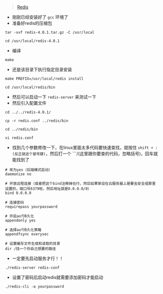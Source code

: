 > [Redis](http://www.redis.cn/download.html)
* 刚刚已经安装好了 ```gcc``` 环境了
* 准备好redis的压缩包
```
tar -xvf redis-4.0.1.tar.gz -C /usr/local

cd /usr/local/redis-4.0.1
```
* 编译
```
make
```
* 还是该目录下执行指定目录安装
```
make PREFIX=/usr/local/redis install

cd /usr/local/redis/bin
```
* 然后可以启动一下 ```redis-server``` 来测试一下
* 然后引入配置文件
```
cd ../../redis-4.0.1/

cp -r redis.conf ../redis/bin

cd ../redis/bin

vi redis.conf
```
* 找到几个参数修改一下，在linux里面太多代码要快速查找，就按住 ```shift + :(反正就这个冒号键)```，然后打一个 ```/(这里跟你要查的代码，忽略括号)，回车就能找到了
```
# 改为yes（后端模式启动）
daemonize no

# 开放远程连接（或者把这个bind注释掉也行，然后如果架设在云服务器上是要去安全组那里设置的，端口号6379啦，然后地址就是0.0.0.0/0）
bind 0.0.0.0

# 连接密码
requirepass yourpassword

# 开启aof持久化
appendonly yes

# 选择aof持久化策略
appendfsync everysec

# 设置缓存文件生成和读取的目录
dir /找一个你自己想要的路径
```
* 一定要先启动服务才行！！
```
./redis-server redis-conf
```
* 设置了密码后启动redis就需要添加密码才能启动
```
./redis-cli -a yourpassword
```
